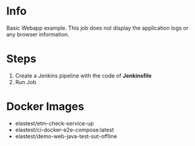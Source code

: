 Info
=====

Basic Webapp example. This job does not display the application logs or any browser information.

Steps
=====

1. Create a Jenkins pipeline with the code of **Jenkinsfile**
2. Run Job

Docker Images
=============

- elastest/etm-check-service-up
- elastest/ci-docker-e2e-compose:latest
- elastest/demo-web-java-test-sut-offline
